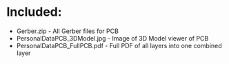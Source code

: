 # Included:

- Gerber.zip - All Gerber files for PCB
- PersonalDataPCB_3DModel.jpg - Image of 3D Model viewer of PCB
- PersonalDataPCB_FullPCB.pdf - Full PDF of all layers into one combined layer
